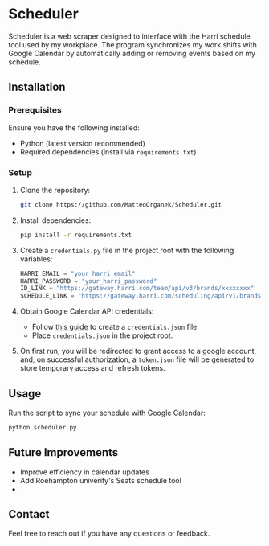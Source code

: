 # Scheduler

Scheduler is a web scraper designed to interface with the Harri schedule tool used by my workplace. The program synchronizes my work shifts with Google Calendar by automatically adding or removing events based on my schedule.


## Installation

### Prerequisites
Ensure you have the following installed:
- Python (latest version recommended)
- Required dependencies (install via `requirements.txt`)

### Setup
1. Clone the repository:
   ```sh
   git clone https://github.com/MatteoOrganek/Scheduler.git
   ```

2. Install dependencies:
   ```sh
   pip install -r requirements.txt
   ```

3. Create a `credentials.py` file in the project root with the following variables:
   ```python
   HARRI_EMAIL = "your_harri_email"
   HARRI_PASSWORD = "your_harri_password"
   ID_LINK = "https://gateway.harri.com/team/api/v3/brands/xxxxxxxx"
   SCHEDULE_LINK = "https://gateway.harri.com/scheduling/api/v1/brands/xxxxxxxx"
   ```

4. Obtain Google Calendar API credentials:
   - Follow [this guide](https://developers.google.com/workspace/guides/create-credentials) to create a `credentials.json` file.
   - Place `credentials.json` in the project root.

5. On first run, you will be redirected to grant access to a google account, and, on successful authorization, a `token.json` file will be generated to store temporary access and refresh tokens.

## Usage
Run the script to sync your schedule with Google Calendar:
```sh
python scheduler.py
```

## Future Improvements
- Improve efficiency in calendar updates
- Add Roehampton univerity's Seats schedule tool
- 

## Contact
Feel free to reach out if you have any questions or feedback.


